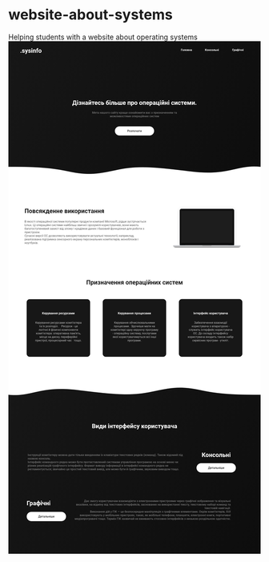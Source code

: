 # website-about-systems
Helping students with a website about operating systems
![screenshot](https://github.com/macksbender/website-about-systems/blob/master/screenshots/index.png)

